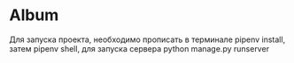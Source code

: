 # Album

Для запуска проекта, необходимо прописать в терминале pipenv install, затем pipenv shell, для запуска сервера python manage.py runserver
